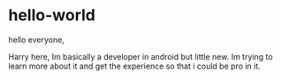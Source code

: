 # hello-world

hello everyone,

  Harry here, Im basically a developer in android but little new. Im trying to learn more about it and get the experience so that i could be pro in it. 
